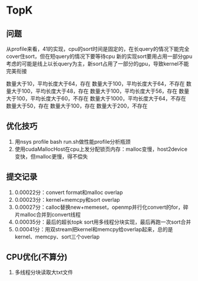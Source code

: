 # TopK

## 问题
从profile来看，41的实现，cpu的sort时间是固定的，在长query的情况下能完全cover住sort，但在短query的情况下要等待cpu
新的实现sort要用占用一部分gpu
考虑的可能是线上以长query为主，新sort占用了一部分的gpu，导致kernel不能完美衔接

数量大于10，平均长度大于64，存在
数量大于100，平均长度大于64，不存在
数量大于100，平均长度大于48，存在
数量大于100，平均长度大于56，存在
数量大于100，平均长度大于60，不存在
数量大于1000，平均长度大于64，不存在
数量大于50，存在
数量大于100，存在
数量大于200，不存在


## 优化技巧
1. 用nsys profile bash run.sh做性能profile分析瓶颈
2. 使用cudaMallocHost在cpu上发分配锁页内存：malloc变慢，host2device变快，但malloc更慢，得不偿失

## 提交记录
1. 0.00022分：convert format和malloc overlap
2. 0.00023分：kernel+memcpy和sort overlap
3. 0.00027分：calloc替换new+memeset，openmp并行化convert的for，碎片malloc合并到convert线程
4. 0.00035分：最后的超长topk sort用多线程分块实现，最后再跑一次sort合并
5. 0.00041分：用双stream把kernel和memcpy给overlap起来，总的是kernel、memcpy、sort三个overlap

## CPU优化(不算分)
1. 多线程分块读取大txt文件